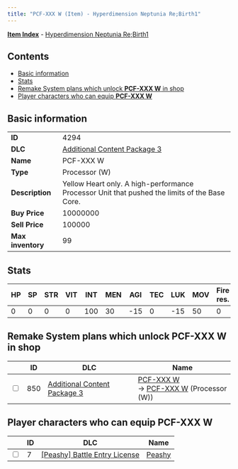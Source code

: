 ```yaml
---
title: "PCF-XXX W (Item) - Hyperdimension Neptunia Re;Birth1"
---
```


[**Item Index**](/neptunia/rb1/item/index.html) - [Hyperdimension Neptunia Re;Birth1](/neptunia/rb1)

## Contents

- [Basic information](#basic-information)
- [Stats](#stats)
- [Remake System plans which unlock **PCF-XXX W** in shop](#remake-system-plans-which-unlock-pcf-xxx-w-in-shop)
- [Player characters who can equip **PCF-XXX W**](#player-characters-who-can-equip-pcf-xxx-w)

## Basic information

|   |   |
| -- | -- |
| **ID** | 4294 |
| **DLC** | [Additional Content Package 3](/neptunia/rb1/dlc/12-pack3.html) |
| **Name** | PCF-XXX W |
| **Type** | Processor (W) |
| **Description** | Yellow Heart only. A high-performance Processor Unit that pushed the limits of the Base Core. |
| **Buy Price** | 10000000 |
| **Sell Price** | 100000 |
| **Max inventory** | 99 |

## Stats

| HP | SP | STR | VIT | INT | MEN | AGI | TEC | LUK | MOV | Fire res. | Ice res. | Wind res. | Lightning res. |
| -- | -- | --- | --- | --- | --- | --- | --- | --- | --- | --------- | -------- | --------- | -------------- |
| 0 | 0 | 0 | 0 | 100 | 30 | -15 | 0 | -15 | 50 | 0 | 0 | 0 | 0 |

## Remake System plans which unlock **PCF-XXX W** in shop

|    | ID | DLC | Name |
| -- | -- | --- | ---- |
| <input type="checkbox" id="rb1-remake-12-850" class="trackbox" /> | 850 | [Additional Content Package 3](/neptunia/rb1/dlc/12-pack3.html) | [PCF-XXX W](/neptunia/rb1/remake/12-850-pcf-xxx-w.html)<br />→ [PCF-XXX W](/neptunia/rb1/item/12-4294-pcf-xxx-w.html) (Processor (W)) |

## Player characters who can equip **PCF-XXX W**

|    | ID | DLC | Name |
| -- | -- | --- | ---- |
| <input type="checkbox" id="rb1-player-8-7" class="trackbox" /> | 7 | [[Peashy] Battle Entry License](/neptunia/rb1/dlc/8-peashy.html) | [Peashy](/neptunia/rb1/player/8-7-peashy.html) |